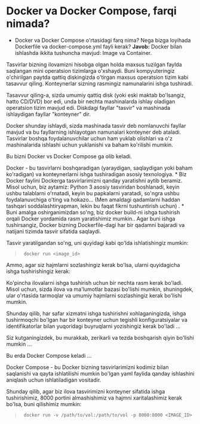 # Docker va Docker Compose, farqi nimada?
* Docker va Docker Compose o'rtasidagi farq nima? Nega bizga loyihada Dockerfile va docker-compose.yml fayli kerak?
__Javob:__
Docker bilan ishlashda ikkita tushuncha mavjud: Image va Container.

Tasvirlar bizning ilovamizni hisobga olgan holda maxsus tuzilgan faylda saqlangan mini operatsion tizimlarga o'xshaydi. Buni kompyuteringiz o'chirilgan paytda qattiq diskingizda o'tirgan maxsus operatsion tizim kabi tasavvur qiling.
Konteynerlar sizning rasmingiz namunalarini ishga tushiradi.


Tasavvur qiling-a, sizda umumiy qattiq disk (yoki eski maktab bo'lsangiz, hatto CD/DVD) bor edi, unda bir nechta mashinalarda ishlay oladigan operatsion tizim mavjud edi. Diskdagi fayllar "tasvir" va mashinada ishlaydigan fayllar "konteyner" dir.

Docker shunday ishlaydi, sizda mashinada tasvir deb nomlanuvchi fayllar mavjud va bu fayllarning ishlayotgan namunalari konteyner deb ataladi. Tasvirlar boshqa foydalanuvchilar uchun ham yuklab olishlari va o'z mashinalarida ishlashi uchun yuklanishi va baham ko'rilishi mumkin.

Bu bizni Docker vs Docker Compose ga olib keladi.

Docker - bu tasvirlarni boshqaradigan (yaraydigan, saqlaydigan yoki baham ko'radigan) va konteynerlarni ishga tushiradigan asosiy texnologiya.
*
Biz Docker faylini Dockerga tasvirlarimizni qanday yaratishni aytib beramiz. Misol uchun, biz aytamiz: Python 3 asosiy tasviridan boshlanadi, keyin ushbu talablarni o'rnatadi, keyin bu papkalarni yaratadi, so'ngra ushbu foydalanuvchiga o'ting va hokazo... (Men amaldagi qadamlarni haddan tashqari soddalashtiryapman, lekin bu faqat fikrni tushuntirish uchun) .
*
Buni amalga oshirganimizdan so'ng, biz docker build-ni ishga tushirish orqali Docker yordamida rasm yaratishimiz mumkin.. Agar buni ishga tushirsangiz, Docker bizning Dockerfile-dagi har bir qadamni bajaradi va natijani tizimda tasvir sifatida saqlaydi.

Tasvir yaratilgandan so'ng, uni quyidagi kabi qo'lda ishlatishingiz mumkin:

>      docker run <image_id>

Ammo, agar siz hajmlarni sozlashingiz kerak bo'lsa, ularni quyidagicha ishga tushirishingiz kerak:

Ko'pincha ilovalarni ishga tushirish uchun bir nechta rasm kerak bo'ladi. Misol uchun, sizda ilova va ma'lumotlar bazasi bo'lishi mumkin, shuningdek, ular o'rtasida tarmoqlar va umumiy hajmlarni sozlashingiz kerak bo'lishi mumkin.

Shunday qilib, har safar xizmatni ishga tushirishni xohlaganingizda, ishga tushirmoqchi bo'lgan har bir konteyner uchun tegishli konfiguratsiyalar va identifikatorlar bilan yuqoridagi buyruqlarni yozishingiz kerak bo'ladi ...

Siz kutganingizdek, bu murakkab, zerikarli va tezda boshqarish qiyin bo'lishi mumkin ...

Bu erda Docker Compose keladi ...

Docker Compose - bu Docker bizning tasvirlarimizni kodimiz bilan saqlanishi va qayta ishlatilishi mumkin bo'lgan yaml faylida qanday ishlashini aniqlash uchun ishlatiladigan vositadir.

Shunday qilib, agar biz ilova tasvirimizni konteyner sifatida ishga tushirishimiz, 8000 portini almashishimiz va hajmni xaritalashimiz kerak bo'lsa, buni qilishimiz mumkin:

>      docker run -v /path/to/vol:/path/to/vol -p 8000:8000 <IMAGE_ID>
